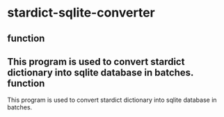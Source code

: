 stardict-sqlite-converter
=========================
function
-----------------------------------
  This program is used to convert stardict dictionary into sqlite database in batches.
function
-----------------------------------
  This program is used to convert stardict dictionary into sqlite database in batches.
